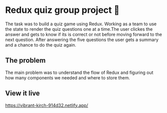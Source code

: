 # Redux quiz group project 🎲

The task was to build a quiz game using Redux. Working as a team to use the state to render the quiz questions one at a time.The user clickes the answer and gets to know if its is correct or not before moving forward to the next question. After answering the five questions the user gets a summary and a chance to do the quiz again.

## The problem

The main problem was to understand the flow of Redux and figuring out how many components we needed and where to store them.

## View it live

https://vibrant-kirch-914d32.netlify.app/

